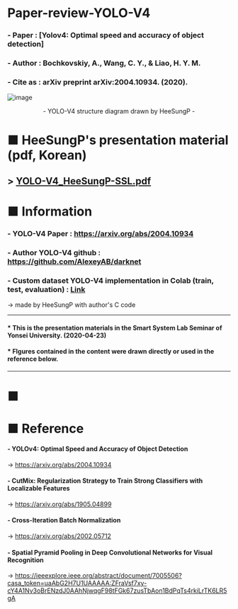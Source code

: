 # Paper-review-YOLO-V4

### - Paper : [Yolov4: Optimal speed and accuracy of object detection]
### - Author : Bochkovskiy, A., Wang, C. Y., & Liao, H. Y. M.
### - Cite as : arXiv preprint arXiv:2004.10934. (2020).


![image](https://user-images.githubusercontent.com/67678405/119102035-92551200-ba54-11eb-8f7f-97a55e0e54f3.png)
<div style="text" align="center"> - YOLO-V4 structure diagram drawn by HeeSungP - </div>

# ■ HeeSungP's presentation material (pdf, Korean)
## > [YOLO-V4_HeeSungP-SSL.pdf](https://github.com/HeeSungP/Paper-review-YOLO-V4/files/6526067/YOLO-V4_HeeSungP-SSL.pdf)

# ■ Information

### - YOLO-V4 Paper : https://arxiv.org/abs/2004.10934
### - Author YOLO-V4 github : https://github.com/AlexeyAB/darknet
### - Custom dataset  YOLO-V4 implementation in Colab (train, test, evaluation) : [Link][1]
 -> made by HeeSungP with author's C code

---
#### * This is the presentation materials in the Smart System Lab Seminar of Yonsei University. (2020-04-23)
#### * FIgures contained in the content were drawn directly or used in the reference below.
---

# ■ 






# ■ Reference
#### - YOLOv4: Optimal Speed and Accuracy of Object Detection
 -> https://arxiv.org/abs/2004.10934
#### - CutMix: Regularization Strategy to Train Strong Classifiers with Localizable Features
 -> https://arxiv.org/abs/1905.04899
#### - Cross-Iteration Batch Normalization
 -> https://arxiv.org/abs/2002.05712
#### - Spatial Pyramid Pooling in Deep Convolutional Networks for Visual Recognition
 -> https://ieeexplore.ieee.org/abstract/document/7005506?casa_token=uaAbG2H7U1UAAAAA:ZFraVsf7xy-cY4A1Nv3oBrENzdJ0AAhNjwqgF98tFGk67zusTbAon1BdPqTs4rkiLrTK6LR5gA


[1]:https://colab.research.google.com/drive/1pW_32rglHUImXLlqcqrkWnejhn3wwu4M?usp=sharing
